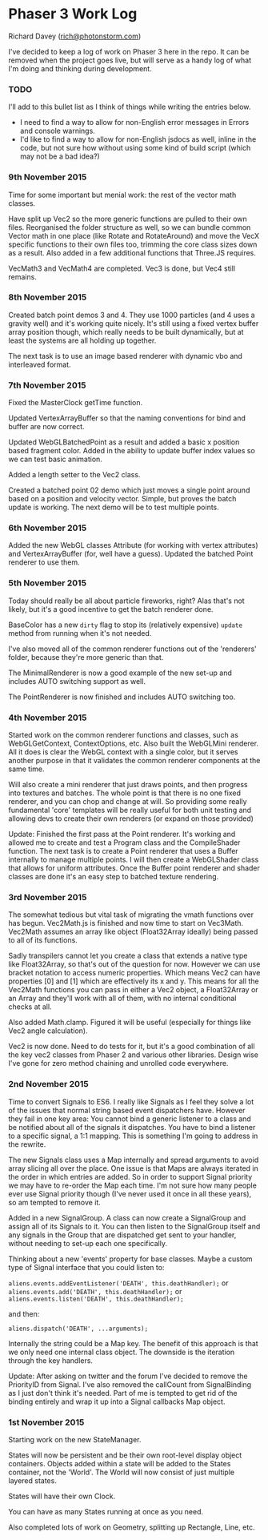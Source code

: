 # Phaser 3 Work Log

Richard Davey (rich@photonstorm.com)

I've decided to keep a log of work on Phaser 3 here in the repo. It can be removed when the project goes live, but will serve as a handy log of what I'm doing and thinking during development.

### TODO

I'll add to this bullet list as I think of things while writing the entries below.

* I need to find a way to allow for non-English error messages in Errors and console warnings.
* I'd like to find a way to allow for non-English jsdocs as well, inline in the code, but not sure how without using some kind of build script (which may not be a bad idea?)

### 9th November 2015

Time for some important but menial work: the rest of the vector math classes.

Have split up Vec2 so the more generic functions are pulled to their own files. Reorganised the folder structure as well, so we can bundle common Vector math in one place (like Rotate and RotateAround) and move the VecX specific functions to their own files too, trimming the core class sizes down as a result. Also added in a few additional functions that Three.JS requires.

VecMath3 and VecMath4 are completed. Vec3 is done, but Vec4 still remains.

### 8th November 2015

Created batch point demos 3 and 4. They use 1000 particles (and 4 uses a gravity well) and it's working quite nicely. It's still using a fixed vertex buffer array position though, which really needs to be built dynamically, but at least the systems are all holding up together.

The next task is to use an image based renderer with dynamic vbo and interleaved format.

### 7th November 2015

Fixed the MasterClock getTime function.

Updated VertexArrayBuffer so that the naming conventions for bind and buffer are now correct.

Updated WebGLBatchedPoint as a result and added a basic x position based fragment color. Added in the ability to update buffer index values so we can test basic animation.

Added a length setter to the Vec2 class.

Created a batched point 02 demo which just moves a single point around based on a position and velocity vector. Simple, but proves the batch update is working. The next demo will be to test multiple points.

### 6th November 2015

Added the new WebGL classes Attribute (for working with vertex attributes) and VertexArrayBuffer (for, well have a guess). Updated the batched Point renderer to use them.

### 5th November 2015

Today should really be all about particle fireworks, right? Alas that's not likely, but it's a good incentive to get the batch renderer done.

BaseColor has a new `dirty` flag to stop its (relatively expensive) `update` method from running when it's not needed.

I've also moved all of the common renderer functions out of the 'renderers' folder, because they're more generic than that.

The MinimalRenderer is now a good example of the new set-up and includes AUTO switching support as well.

The PointRenderer is now finished and includes AUTO switching too.

### 4th November 2015

Started work on the common renderer functions and classes, such as WebGLGetContext, ContextOptions, etc. Also built the WebGLMini renderer. All it does is clear the WebGL context with a single color, but it serves another purpose in that it validates the common renderer components at the same time.

Will also create a mini renderer that just draws points, and then progress into textures and batches. The whole point is that there is no one fixed renderer, and you can chop and change at will. So providing some really fundamental 'core' templates will be really useful for both unit testing and allowing devs to create their own renderers (or expand on those provided)

Update: Finished the first pass at the Point renderer. It's working and allowed me to create and test a Program class and the CompileShader function. The next task is to create a Point renderer that uses a Buffer internally to manage multiple points. I will then create a WebGLShader class that allows for uniform attributes. Once the Buffer point renderer and shader classes are done it's an easy step to batched texture rendering.

### 3rd November 2015

The somewhat tedious but vital task of migrating the vmath functions over has begun. Vec2Math.js is finished and now time to start on Vec3Math. Vec2Math assumes an array like object (Float32Array ideally) being passed to all of its functions.

Sadly transpilers cannot let you create a class that extends a native type like Float32Array, so that's out of the question for now. However we can use bracket notation to access numeric properties. Which means Vec2 can have properties [0] and [1] which are effectively its x and y. This means for all the Vec2Math functions you can pass in either a Vec2 object, a Float32Array or an Array and they'll work with all of them, with no internal conditional checks at all.

Also added Math.clamp. Figured it will be useful (especially for things like Vec2 angle calculation).

Vec2 is now done. Need to do tests for it, but it's a good combination of all the key vec2 classes from Phaser 2 and various other libraries. Design wise I've gone for zero method chaining and unrolled code everywhere.

### 2nd November 2015

Time to convert Signals to ES6. I really like Signals as I feel they solve a lot of the issues that normal string based event dispatchers have. However they fail in one key area: You cannot bind a generic listener to a class and be notified about all of the signals it dispatches. You have to bind a listener to a specific signal, a 1:1 mapping. This is something I'm going to address in the rewrite.

The new Signals class uses a Map internally and spread arguments to avoid array slicing all over the place. One issue is that Maps are always iterated in the order in which entries are added. So in order to support Signal priority we may have to re-order the Map each time. I'm not sure how many people ever use Signal priority though (I've never used it once in all these years), so am tempted to remove it.

Added in a new SignalGroup. A class can now create a SignalGroup and assign all of its Signals to it. You can then listen to the SignalGroup itself and any signals in the Group that are dispatched get sent to your handler, without needing to set-up each one specifically.

Thinking about a new 'events' property for base classes. Maybe a custom type of Signal interface that you could listen to:

`aliens.events.addEventListener('DEATH', this.deathHandler);` or
`aliens.events.add('DEATH', this.deathHandler);` or
`aliens.events.listen('DEATH', this.deathHandler);`

and then:

`aliens.dispatch('DEATH', ...arguments);`

Internally the string could be a Map key. The benefit of this approach is that we only need one internal class object. The downside is the iteration through the key handlers.

Update: After asking on twitter and the forum I've decided to remove the PriorityID from Signal. I've also removed the callCount from SignalBinding as I just don't think it's needed. Part of me is tempted to get rid of the binding entirely and wrap it up into a Signal callbacks Map object.



### 1st November 2015

Starting work on the new StateManager.

States will now be persistent and be their own root-level display object containers. Objects added within a state will be added to the States container, not the 'World'. The World will now consist of just multiple layered states.

States will have their own Clock.

You can have as many States running at once as you need.

Also completed lots of work on Geometry, splitting up Rectangle, Line, etc.
